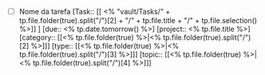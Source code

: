  -  [ ] Nome da tarefa
	[Task:: [[ <% "vault/Tasks/" + tp.file.folder(true).split("/")[2] + "/" + tp.file.title + "/" + tp.file.selection() %>]] ]
	[due:: <% tp.date.tomorrow() %>]
	[project:: <% tp.file.title %>]
	[category:: [[<% tp.file.folder(true) %>|<% tp.file.folder(true).split("/")[2] %>]]]
	[type:: [[<% tp.file.folder(true) %>|<% tp.file.folder(true).split("/")[3] %>]]]
	[topic:: [[<% tp.file.folder(true) %>|<% tp.file.folder(true).split("/")[4] %>]]]
